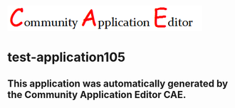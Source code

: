 ![CAE](https://github.com/cae-test/CAE-Deployment-Temp/blob/master/img/logo.png)  

test-application105
===================


This application was automatically generated by the Community Application Editor CAE.  
---------------
